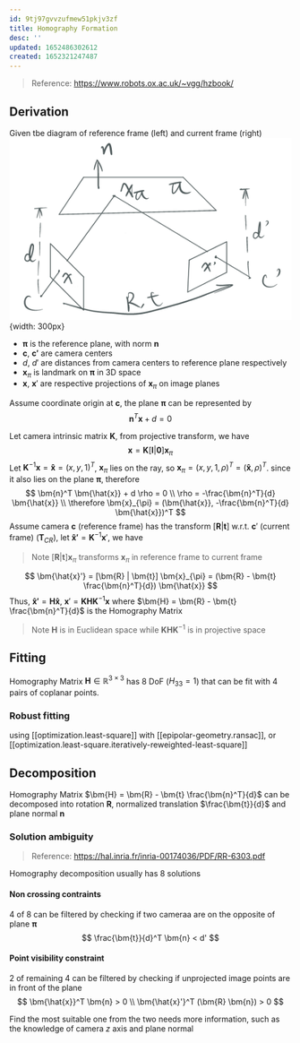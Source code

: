 ```yaml
---
id: 9tj97gvvzufmew51pkjv3zf
title: Homography Formation
desc: ''
updated: 1652486302612
created: 1652321247487
---
```


> Reference: https://www.robots.ox.ac.uk/~vgg/hzbook/

## Derivation
Given tbe diagram of reference frame (left) and current frame (right)
![](/assets/images/2022-05-12-10-09-24.png){width: 300px}

- $\bm{\pi}$ is the reference plane, with norm $\bm{n}$
- $\bm{c}$, $\bm{c'}$ are camera centers
- $d$, $d'$ are distances from camera centers to reference plane respectively
- $\bm{x}_{\pi}$ is landmark on $\bm{\pi}$ in 3D space
- $\bm{x}$, $\bm{x}'$ are respective projections of $\bm{x}_{\pi}$ on image planes

Assume coordinate origin at $\bm{c}$, the plane $\bm{\pi}$ can be represented by 
$$
\bm{n}^T \bm{x} + d = 0
$$

Let camera intrinsic matrix $\bm{K}$, from projective transform, we have
$$
\bm{x} = \bm{K} [\bm{I}|\bm{0}] \bm{x}_{\pi}
$$
Let $\bm{K}^{-1} \bm{x} = \bm{\hat{x}} = (x, y, 1)^T$, $\bm{x}_{\pi}$ lies on the ray, so $\bm{x}_{\pi} = (x, y, 1, \rho)^T = (\bm{\hat{x}}, \rho)^T$. since it also lies on the plane $\bm{\pi}$, therefore
$$
\bm{n}^T \bm{\hat{x}} + d \rho = 0 \\
\rho = -\frac{\bm{n}^T}{d} \bm{\hat{x}}
\\
\therefore \bm{x}_{\pi} = (\bm{\hat{x}}, -\frac{\bm{n}^T}{d} \bm{\hat{x}})^T
$$
Assume camera $\bm{c}$ (reference frame) has the transform $[\bm{R} | \bm{t}]$ w.r.t. $\bm{c}'$ (current frame) ($\bm{T}_{CR}$), let $\bm{\hat{x}'} = \bm{K}^{-1} \bm{x}'$, we have

> Note $[\bm{R} | \bm{t}] \bm{x}_{\pi}$ transforms $\bm{x}_{\pi}$ in reference frame to current frame

$$
\bm{\hat{x}'} = [\bm{R} | \bm{t}] \bm{x}_{\pi} = (\bm{R} - \bm{t} \frac{\bm{n}^T}{d}) \bm{\hat{x}}
$$
Thus, $\bm{\hat{x}'} = \bm{H} \bm{\hat{x}}$, $\bm{x}' = \bm{KHK}^{-1} \bm{x}$ where $\bm{H} = \bm{R} - \bm{t} \frac{\bm{n}^T}{d}$ is the Homography Matrix

> Note $\bm{H}$ is in Euclidean space while $\bm{KHK}^{-1}$ is in projective space

## Fitting
Homography Matrix $\bm{H} \in \mathbb{R}^{3 \times 3}$ has 8 DoF ($H_{33} = 1$) that can be fit with 4 pairs of coplanar points.

### Robust fitting
using
[[optimization.least-square]] with [[epipolar-geometry.ransac]], or [[optimization.least-square.iteratively-reweighted-least-square]]

## Decomposition
Homography Matrix $\bm{H} = \bm{R} - \bm{t} \frac{\bm{n}^T}{d}$ can be decomposed into rotation $\bm{R}$, normalized translation $\frac{\bm{t}}{d}$ and plane normal $\bm{n}$

### Solution ambiguity
> Reference: https://hal.inria.fr/inria-00174036/PDF/RR-6303.pdf

Homography decomposition usually has 8 solutions

#### Non crossing contraints
4 of 8 can be filtered by checking if two cameraa are on the opposite of plane $\bm{\pi}$
$$
\frac{\bm{t}}{d}^T \bm{n} < d'
$$

#### Point visibility constraint
2 of remaining 4 can be filtered by checking if unprojected image points are in front of the plane
$$
\bm{\hat{x}}^T \bm{n} > 0
\\
\bm{\hat{x}'}^T (\bm{R} \bm{n}) > 0
$$

Find the most suitable one from the two needs more information, such as the knowledge of camera $z$ axis and plane normal